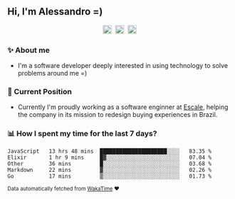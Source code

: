 ## Hi, I'm Alessandro =)

<p align="center">
  <a href="https://www.linkedin.com/in/alessandro-costa-dev/"><img src="https://img.shields.io/badge/-alessandro--costa--dev-%233f7ec6?style=flat-square&logo=Linkedin&logoColor=white" height="20"/></a>&nbsp;&nbsp;<a href="https://medium.com/@alessandro_costa"><img src="https://img.shields.io/badge/-%40alessandro__costa-%20black?style=flat-square&logo=Medium" height="20"/></a>&nbsp;&nbsp;<a href="mailto:alessandro96fc@gmail.com"><img src="https://img.shields.io/badge/-alessandro96fc%40gmail.com-%23c14438?style=flat-square&logo=Gmail&logoColor=white" height="20"/></a>
</p>

### :sparkles: About me

- I'm a software developer deeply interested in using technology to solve problems around me =)

### :office: Current Position 

-  Currently I'm proudly working as a software enginner at [Escale](https://github.com/escaletech), helping the company in its mission to redesign buying experiences in Brazil.

### :bar_chart: How I spent my time for the last 7 days?

<!--START_SECTION:waka-->
```text
JavaScript   13 hrs 48 mins  █████████████████████░░░░   83.35 % 
Elixir       1 hr 9 mins     █▓░░░░░░░░░░░░░░░░░░░░░░░   07.04 % 
Other        36 mins         █░░░░░░░░░░░░░░░░░░░░░░░░   03.68 % 
Markdown     22 mins         ▓░░░░░░░░░░░░░░░░░░░░░░░░   02.26 % 
Go           17 mins         ▒░░░░░░░░░░░░░░░░░░░░░░░░   01.73 % 
```
<!--END_SECTION:waka-->

<sub>Data automatically fetched from [WakaTime](https://wakatime.com/) :heart:</sub>
